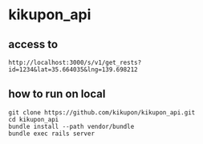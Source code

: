 kikupon_api
===========

## access to

    http://localhost:3000/s/v1/get_rests?id=1234&lat=35.664035&lng=139.698212

## how to run on local

    git clone https://github.com/kikupon/kikupon_api.git  
    cd kikupon_api  
    bundle install --path vendor/bundle  
    bundle exec rails server
